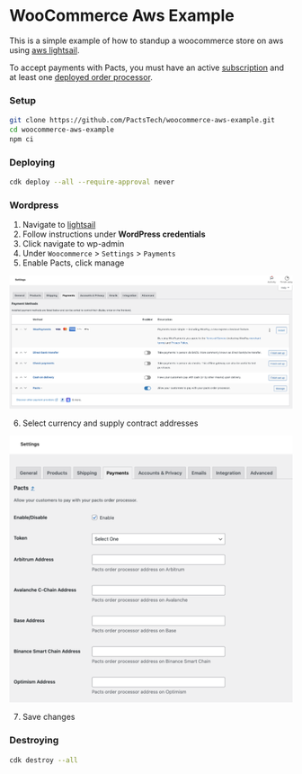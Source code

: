 # WooCommerce Aws Example

This is a simple example of how to standup a woocommerce store on aws using [aws lightsail](https://aws.amazon.com/lightsail/).

To accept payments with Pacts, you must have an active [subscription](https://app.pacts.tech/subscribe) and at least one [deployed order processor](https://app.pacts.tech/chains).

### Setup

```sh
git clone https://github.com/PactsTech/woocommerce-aws-example.git
cd woocommerce-aws-example
npm ci
```

### Deploying

```sh
cdk deploy --all --require-approval never
```

### Wordpress

1. Navigate to [lightsail](https://lightsail.aws.amazon.com/ls/webapp/home/instances)
2. Follow instructions under **WordPress credentials**
3. Click navigate to wp-admin
4. Under `Woocommerce` > `Settings` > `Payments`
5. Enable Pacts, click manage

![payments](./docs/payments.png)

6. Select currency and supply contract addresses

![pacts](./docs/pacts.png)

7. Save changes

### Destroying

```sh
cdk destroy --all
```
